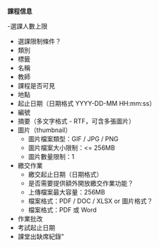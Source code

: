 **課程信息**

-選課人數上限

- 選課限制條件？
- 類別
- 標籤
- 名稱
- 教師
- 課程是否可見
- 地點
- 起止日期（日期格式 YYYY-DD-MM HH:mm:ss）
- 編號
- 摘要（多文字格式 - RTF，可含多張圖片）
- 圖片（thumbnail）
  - 圖片檔案類型：GIF / JPG / PNG
  - 圖片檔案大小限制：<= 256MB
  - 圖片數量限制：1
- 繳交作業
  - 繳交起止日期（日期格式）
  - 是否需要提供額外開放繳交作業功能？
  - 上傳檔案最大容量：256MB
  - 檔案格式：PDF / DOC / XLSX or 圖片格式？
  - 檔案格式：PDF 或 Word
- 作業批改
- 考試起止日期
- 課堂出缺席紀錄"
